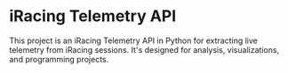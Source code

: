 # iRacing Telemetry API

This project is an iRacing Telemetry API in Python for extracting live telemetry from iRacing sessions. It's designed for analysis, visualizations, and programming projects.
